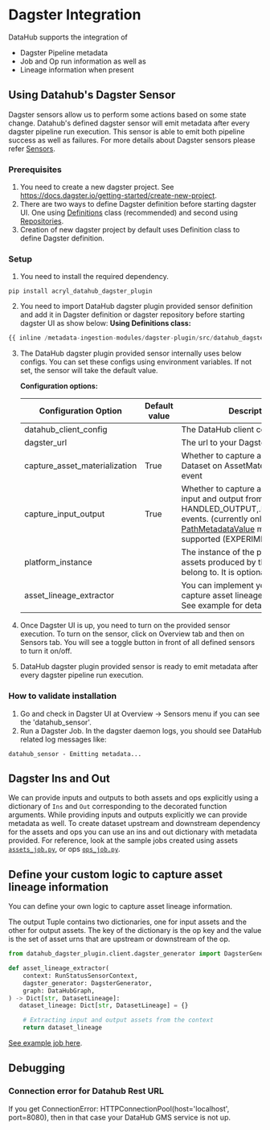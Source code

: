 # Dagster Integration
DataHub supports the integration of

- Dagster Pipeline metadata
- Job and Op run information as well as
- Lineage information when present

## Using Datahub's Dagster Sensor

Dagster sensors allow us to perform some actions based on some state change. Datahub's defined dagster sensor will emit metadata after every dagster pipeline run execution. This sensor is able to emit both pipeline success as well as failures. For more details about Dagster sensors please refer [Sensors](https://docs.dagster.io/concepts/partitions-schedules-sensors/sensors).

### Prerequisites

1. You need to create a new dagster project. See <https://docs.dagster.io/getting-started/create-new-project>.
2. There are two ways to define Dagster definition before starting dagster UI. One using [Definitions](https://docs.dagster.io/_apidocs/definitions#dagster.Definitions) class (recommended) and second using [Repositories](https://docs.dagster.io/concepts/repositories-workspaces/repositories#repositories).
3. Creation of new dagster project by default uses Definition class to define Dagster definition.

### Setup

1. You need to install the required dependency.

```shell
pip install acryl_datahub_dagster_plugin
```

2. You need to import DataHub dagster plugin provided sensor definition and add it in Dagster definition or dagster repository before starting dagster UI as show below:
**Using Definitions class:**

```python
{{ inline /metadata-ingestion-modules/dagster-plugin/src/datahub_dagster_plugin/example_jobs/basic_setup.py }}
```

3. The DataHub dagster plugin provided sensor internally uses below configs. You can set these configs using environment variables. If not set, the sensor will take the default value.

   **Configuration options:**

   | Configuration Option          | Default value | Description                                                                                                                                                                                                                                                                                                                       |
   |-------------------------------|---------------|-----------------------------------------------------------------------------------------------------------------------------------------------------------------------------------------------------------------------------------------------------------------------------------------------------------------------------------|
   | datahub_client_config         |               | The DataHub client config                                                                                                                                                                                                                                                                                                         |
   | dagster_url                   |               | The url to your Dagster Webserver.                                                                                                                                                                                                                                                                                                |
   | capture_asset_materialization | True          | Whether to capture asset keys as Dataset on AssetMaterialization event                                                                                                                                                                                                                                                            |
   | capture_input_output          | True          | Whether to capture and try to parse input and output from HANDLED_OUTPUT,.LOADED_INPUT events. (currently only [PathMetadataValue](https://github.com/dagster-io/dagster/blob/7e08c05dcecef9fd07f887c7846bd1c9a90e7d84/python_modules/dagster/dagster/_core/definitions/metadata/__init__.py#L655) metadata supported (EXPERIMENTAL) |
   | platform_instance             |           | The instance of the platform that all assets produced by this recipe belong to. It is optional                                                                                                                                                                                                                                    |
   | asset_lineage_extractor             |           | You can implement your own logic to capture asset lineage information. See example for details[]                                                                                                                                                                                                                                  |

4. Once Dagster UI is up, you need to turn on the provided sensor execution. To turn on the sensor, click on Overview tab and then on Sensors tab. You will see a toggle button in front of all defined sensors to turn it on/off.

5. DataHub dagster plugin provided sensor is ready to emit metadata after every dagster pipeline run execution.

### How to validate installation

1. Go and check in Dagster UI at Overview -> Sensors menu if you can see the 'datahub_sensor'.
2. Run a Dagster Job. In the dagster daemon logs, you should see DataHub related log messages like:

```
datahub_sensor - Emitting metadata...
```

## Dagster Ins and Out

We can provide inputs and outputs to both assets and ops explicitly using a dictionary of `Ins` and `Out` corresponding to the decorated function arguments. While providing inputs and outputs explicitly we can provide metadata as well.
To create dataset upstream and downstream dependency for the assets and ops you can use an ins and out dictionary with metadata provided. For reference, look at the sample jobs created using assets [`assets_job.py`](../../metadata-ingestion-modules/dagster-plugin/src/datahub_dagster_plugin/example_jobs/assets_job.py), or ops [`ops_job.py`](../../metadata-ingestion-modules/dagster-plugin/src/datahub_dagster_plugin/example_jobs/ops_job.py).

## Define your custom logic to capture asset lineage information
You can define your own logic to capture asset lineage information. 

The output Tuple contains two dictionaries, one for input assets and the other for output assets. The key of the dictionary is the op key and the value is the set of asset urns that are upstream or downstream of the op.

```python
from datahub_dagster_plugin.client.dagster_generator import DagsterGenerator, DatasetLineage

def asset_lineage_extractor(
    context: RunStatusSensorContext,
    dagster_generator: DagsterGenerator,
    graph: DataHubGraph,
) -> Dict[str, DatasetLineage]:
   dataset_lineage: Dict[str, DatasetLineage] = {}

    # Extracting input and output assets from the context
    return dataset_lineage
```

[See example job here](https://github.com/datahub-project/datahub/blob/master/metadata-ingestion-modules/dagster-plugin/src/datahub_dagster_plugin/example_jobs/advanced_ops_jobs.py).

## Debugging

### Connection error for Datahub Rest URL

If you get ConnectionError: HTTPConnectionPool(host='localhost', port=8080), then in that case your DataHub GMS service is not up.
